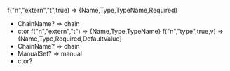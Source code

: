 f("n","extern","t",true) => {Name,Type,TypeName,Required}
  - ChainName? => chain
  - ctor
f("n","extern","t") => {Name,Type,TypeName}
f("n","type",true,v) => {Name,Type,Required,DefaultValue}
  - ChainName? => chain
  - ManualSet? => manual
  - ctor?
